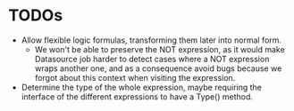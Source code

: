 # TODOs
- Allow flexible logic formulas, transforming them later into normal form.
  - We won't be able to preserve the NOT expression, as it would make Datasource job harder to detect cases where a NOT expression wraps another one, and as a consequence avoid bugs because we forgot about this context when visiting the expression.
- Determine the type of the whole expression, maybe requiring the interface of the different expressions to have a Type() method.